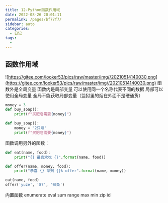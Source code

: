 ```yaml
---
title: 12-Python函数作用域
date: 2022-08-26 20:01:11
permalink: /pages/bf77f7/
sidebar: auto
categories:
  - 日记
tags:
  - 
---
```

## 函数作用域

![https://gitee.com/looker53/pics/raw/master/img//20210514140030.png](https://gitee.com/looker53/pics/raw/master/img//20210514140030.png)
函数外是全局变量
函数内是局部变量
可以使用同一个名称代表不同的数据
局部可以使用全局变量
全局不能获取局部变量（监狱里的烟在外面不是硬通货）

```python
money = 3
def buy_soap():
    print(f"买肥皂需要{money}")

def buy_soap():
    money = "2只烟"
    print(f"买肥皂需要{money}")
```

函数调用另外的函数：

```python
def eat(name, food):
	print("{} 最喜欢吃 {}".format(name, food))

def offer(name, money, food):
	print("恭喜 {} 拿到 {}k offer".format(name, money))

eat(name, food)
offer('yuze', '87', '辣条')
```





内置函数
enumerate
eval
sum
range
max
min
zip
id